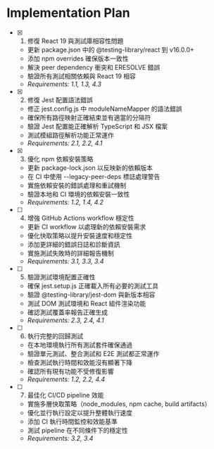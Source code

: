 # Implementation Plan

- [x] 1. 修復 React 19 與測試庫相容性問題
  - 更新 package.json 中的 @testing-library/react 到 v16.0.0+
  - 添加 npm overrides 確保版本一致性
  - 解決 peer dependency 衝突和 ERESOLVE 錯誤
  - 驗證所有測試相關依賴與 React 19 相容
  - _Requirements: 1.1, 1.3, 4.3_

- [x] 2. 修復 Jest 配置語法錯誤
  - 修正 jest.config.js 中 moduleNameMapper 的語法錯誤
  - 確保所有路徑映射正確結束並有適當的分隔符
  - 驗證 Jest 配置能正確解析 TypeScript 和 JSX 檔案
  - 測試模組路徑解析功能正常運作
  - _Requirements: 2.1, 2.2, 4.1_

- [x] 3. 優化 npm 依賴安裝策略
  - 更新 package-lock.json 以反映新的依賴版本
  - 在 CI 中使用 --legacy-peer-deps 標誌處理警告
  - 實施依賴安裝的錯誤處理和重試機制
  - 驗證本地和 CI 環境的依賴安裝一致性
  - _Requirements: 1.2, 1.4, 4.2_

- [ ] 4. 增強 GitHub Actions workflow 穩定性
  - 更新 CI workflow 以處理新的依賴安裝需求
  - 優化快取策略以提升安裝速度和穩定性
  - 添加更詳細的錯誤日誌和診斷資訊
  - 實施測試失敗時的詳細報告機制
  - _Requirements: 3.1, 3.3, 3.4_

- [ ] 5. 驗證測試環境配置正確性
  - 確保 jest.setup.js 正確載入所有必要的測試工具
  - 驗證 @testing-library/jest-dom 與新版本相容
  - 測試 DOM 測試環境和 React 組件渲染功能
  - 確認測試覆蓋率報告正確生成
  - _Requirements: 2.3, 2.4, 4.1_

- [ ] 6. 執行完整的回歸測試
  - 在本地環境執行所有測試套件確保通過
  - 驗證單元測試、整合測試和 E2E 測試都正常運作
  - 檢查測試執行時間和效能沒有顯著下降
  - 確認所有現有功能不受修復影響
  - _Requirements: 1.2, 2.2, 4.4_

- [ ] 7. 最佳化 CI/CD pipeline 效能
  - 實施多層快取策略（node_modules, npm cache, build artifacts）
  - 優化並行執行設定以提升整體執行速度
  - 添加 CI 執行時間監控和效能基準
  - 測試 pipeline 在不同條件下的穩定性
  - _Requirements: 3.2, 3.4_